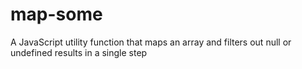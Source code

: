 # map-some
A JavaScript utility function that maps an array and filters out null or undefined results in a single step

